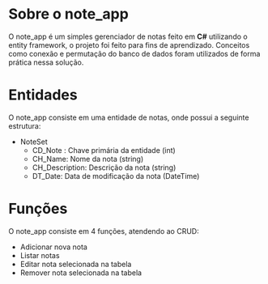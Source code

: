 ﻿# Sobre o note_app

O note_app é um simples gerenciador de notas feito em **C#** utilizando o entity framework, o projeto foi feito para fins de aprendizado. Conceitos como conexão e permutação do banco de dados foram utilizados de forma prática nessa solução.

# Entidades
O note_app consiste em uma entidade de notas, onde possui a seguinte estrutura:

 - NoteSet
	 - CD_Note : Chave primária da entidade (int)
	 - CH_Name: Nome da nota (string)
	 - CH_Description: Descrição da nota (string)
	 - DT_Date: Data de modificação da nota (DateTime)

# Funções
O note_app consiste em 4 funções, atendendo ao CRUD:

 - Adicionar nova nota
 - Listar notas
 - Editar nota selecionada na tabela
 - Remover nota selecionada na tabela


